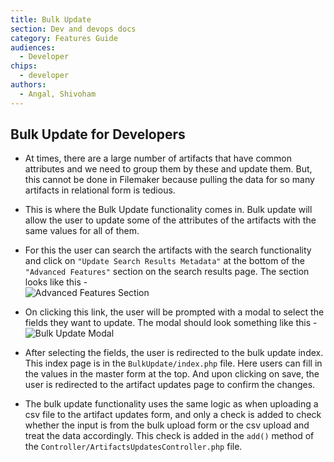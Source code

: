 ```yaml
---
title: Bulk Update
section: Dev and devops docs
category: Features Guide
audiences:
  - Developer
chips:
  - developer
authors:
  - Angal, Shivoham
---
```


## Bulk Update for Developers

- At times, there are a large number of artifacts that have common attributes and we need to group them by these and update them. But, this cannot be done in Filemaker because pulling the data for so many artifacts in relational form is tedious.

- This is where the Bulk Update functionality comes in. Bulk update will allow the user to update some of the attributes of the artifacts with the same values for all of them.

- For this the user can search the artifacts with the search functionality and click on `"Update Search Results Metadata"` at the bottom of the `"Advanced Features"` section on the search results page. The section looks like this - <br>
![Advanced Features Section](/cdli-docs/images/adv_features_section.png)

- On clicking this link, the user will be prompted with a modal to select the fields they want to update. The modal should look something like this - <br>
![Bulk Update Modal](/cdli-docs/images/bulk_update_modal.png)

- After selecting the fields, the user is redirected to the bulk update index. This index page is in the `BulkUpdate/index.php` file. Here users can fill in the values in the master form at the top. And upon clicking on save, the user is redirected to the artifact updates page to confirm the changes.

- The bulk update functionality uses the same logic as when uploading a csv file to the artifact updates form, and only a check is added to check whether the input is from the bulk upload form or the csv upload and treat the data accordingly. This check is added in the `add()` method of the `Controller/ArtifactsUpdatesController.php` file.